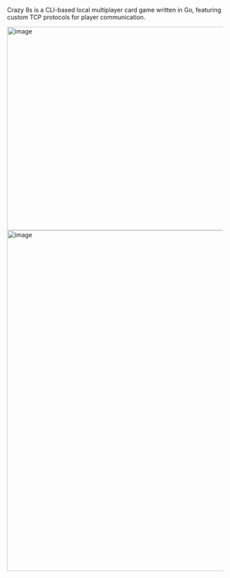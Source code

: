Crazy 8s is a CLI-based local multiplayer card game written in Go, featuring custom TCP protocols for player communication.

<img width="1259" height="475" alt="image" src="https://github.com/user-attachments/assets/5ff08a9a-0183-4447-ae5d-446608657f8a" />
<img width="1405" height="795" alt="image" src="https://github.com/user-attachments/assets/ad76f30f-99a8-4321-8552-6fb6c32a1cbd" />
